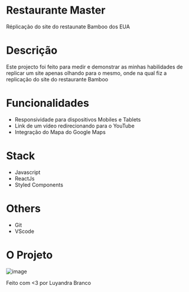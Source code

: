 # Restaurante Master
Réplicação do site do restaunate Bamboo dos EUA

# Descrição
Este projecto foi feito para medir e demonstrar as minhas habilidades de replicar um site apenas olhando para o mesmo, onde na qual fiz a replicação do site do restaurante Bamboo

# Funcionalidades
- Responsividade para dispositivos Mobiles e Tablets
- Link de um vídeo redirecionando para o YouTube
- Integração do Mapa do Google Maps

# Stack
- Javascript
- ReactJs
- Styled Components


# Others 
- Git
- VScode 

# O Projeto
![image](https://github.com/LuyandraBranco/Restaurant-M/assets/94245234/70b837a3-7c2f-4b56-a979-ea02a20958a0)

Feito com <3 por Luyandra Branco
